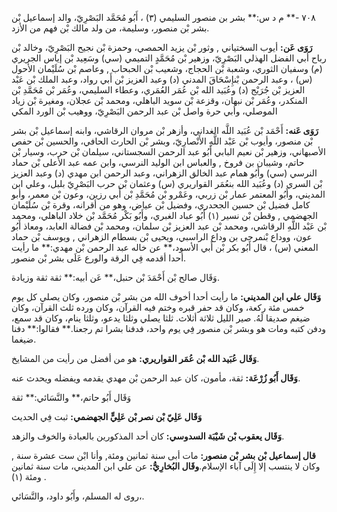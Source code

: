 ٧٠٨ -** م د س:** بشر بن منصور السليمي (٣) ، أَبُو مُحَمَّد البَصْرِيّ، والد إسماعيل بْن بشر بْن منصور، وسليمة، من ولد مالك بْن فهم من الأزد.

**رَوَى عَن:** أيوب السختياني , وثور بْن يزيد الحمصي، وحمزة بْن نجيح البَصْرِيّ، وخالد بْن رباح أبي الفضل الهذلي البَصْرِيّ، وزهير بْن مُحَمَّدٍ التميمي (سي) وسَعِيد بْن إياس الجريري (م) وسفيان الثوري، وشعبة بْن الحجاج، وشعيب بْن الحبحاب , وعاصم بْن سُلَيْمان الأحول (س) ، وعبد الرحمن بْنإِسْحَاقَ المدني (د) وعبد العزيز بْن أَبي رواد، وعبد الملك بْن عَبْد العزيز بْن جُرَيْج (د) وعُبَيد الله بْن عُمَر العُمَري، وعطاء السليمي، وعُمَر بْن مُحَمَّدِ بْن المنكدر، وعُمَر بْن نبهان، وقزعة بْن سويد الباهلي، ومحمد بْن عجلان، ومغيرة بْن زياد الموصلي، وأبي حرة واصل بْن عبد الرحمن البَصْرِيّ، ووهيب بْن الورد المكي

**رَوَى عَنه:** أَحْمَد بْن عُبَيد اللَّه الغداني، وأزهر بْن مروان الرقاشي، وابنه إسماعيل بْن بشر بْن منصور، وأيوب بْن عَبْد اللَّهِ الأَنْصارِيّ، وبشر بْن الحارث الحافي، والحسين بْن حفص الأصبهاني، وزهير بْن نعيم البابي أَبُو عبد الرحمن السجستاني، سيلمان بْن حرب، وسيار بْن حاتم، وشيبان بن فروخ , والعباس ابن الوليد النرسي، وابن عمه عبد الأعلى بْن حماد النرسي (سي) وأَبُو همام عبد الخالق الزهراني، وعبد الرحمن ابن مهدي (د) وعبد العزيز بْن السري (د) وعُبَيد الله بنعُمَر القواريري (س) وعثمان بْن حرب البَصْرِيّ بلبل، وعلي ابن المديني، وأَبُو المعتمر عمار بْن زربي، وعَمْرو بْن مُحَمَّدِ بْن أَبي رزين، وعون بْن معمر، وأبو كامل فضيل بْن حسين الجحدري، وفضيل بْن عياض، وهو من أقرانه، وقرة بْن سُلَيْمان الجهضمي , وقطن بْن نسير (١) أَبُو عباد الغبري، وأَبُو بَكْر مُحَمَّد بْن خلاد الباهلي، ومحمد بْن عَبْد اللَّهِ الرقاشي، ومحمد بْن عبد العزيز بْن سلمان، ومحمد بْن فضالة العابد، ومعاذ أَبُو عون، ووداع بْنمرجى بن وداع الراسبي، ويحيى بْن بسطام الزهراني , ويوسف بْن حماد المعني (س) ، قال أَبُو بكر بْن أَبي الأسود،** عن خاله عبد الرحمن بْن مهدي:** ما رأيت أحدا أقدمه فِي الرقة والورع عَلَى بشر بْن منصور.

وَقَال صالح بْن أَحْمَدَ بْن حنبل،** عَن أبيه:** ثقة ثقة وزيادة.

**وَقَال علي ابن المديني:** ما رأيت أحدا أخوف الله من بشر بْن منصور، وكان يصلي كل يوم خمس مئة ركعة، وكان قد حفر قبره وختم فيه القرآن، وكان ورده ثلث القرآن، وكان ضيغم صديقا لَهُ. صير الليل ثلاثة أثلاث. ثلثا يصلي وثلثا يدعو، وثلثا ينام، وكان قد سمع، ودفن كتبه ومات هو وبشر بْن منصور فِي يوم واحد، فدفنا بشرا تم رجعنا.** فقالوا:** دفنا ضيغما.

**وَقَال عُبَيد الله بْن عُمَر القواريري:** هو من أفضل من رأيت من المشايخ.

**وَقَال أَبُو زُرْعَة:** ثقة، مأمون، كان عبد الرحمن بْن مهدي يقدمه ويفضله ويحدث عنه.

وَقَال أَبُو حاتم،** والنَّسَائي:** ثقة

**وَقَال عَلِيّ بْن نصر بْن عَلِيٍّ الجهضمي:** ثبت فِي الحديث

**وَقَال يعقوب بْن شَيْبَة السدوسي:** كان أحد المذكورين بالعبادة والخوف والزهد.

**قال إسماعيل بْن بشر بْن منصور:** مات أبى سنة ثمانين ومئة, وأنا ابْن ست عشرة سنة , وكان لا ينتسب إلا إِلَى آباء الإسلام.**وقَال البُخارِيُّ:** عن علي ابن المديني، مات سنة ثمانين ومئة (١) .

روى له المسلم، وأَبُو داود، والنَّسَائي،.